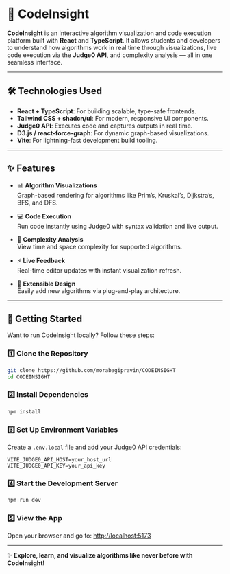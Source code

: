 # 🧠 CodeInsight

**CodeInsight** is an interactive algorithm visualization and code execution platform built with **React** and **TypeScript**. It allows students and developers to understand how algorithms work in real time through visualizations, live code execution via the **Judge0 API**, and complexity analysis — all in one seamless interface.

---

## 🛠️ Technologies Used

- **React + TypeScript**: For building scalable, type-safe frontends.
- **Tailwind CSS + shadcn/ui**: For modern, responsive UI components.
- **Judge0 API**: Executes code and captures outputs in real time.
- **D3.js / react-force-graph**: For dynamic graph-based visualizations.
- **Vite**: For lightning-fast development build tooling.

---

## ✨ Features

- 📊 **Algorithm Visualizations**  
  Graph-based rendering for algorithms like Prim’s, Kruskal’s, Dijkstra’s, BFS, and DFS.

- 💻 **Code Execution**  
  Run code instantly using Judge0 with syntax validation and live output.

- 🧮 **Complexity Analysis**  
  View time and space complexity for supported algorithms.

- ⚡ **Live Feedback**  
  Real-time editor updates with instant visualization refresh.

- 🧩 **Extensible Design**  
  Easily add new algorithms via plug-and-play architecture.

---

## 🚀 Getting Started

Want to run CodeInsight locally? Follow these steps:

### 1️⃣ Clone the Repository

```bash
git clone https://github.com/morabagipravin/CODEINSIGHT
cd CODEINSIGHT
```

### 2️⃣ Install Dependencies

```bash
npm install
```

### 3️⃣ Set Up Environment Variables

Create a `.env.local` file and add your Judge0 API credentials:

```env
VITE_JUDGE0_API_HOST=your_host_url
VITE_JUDGE0_API_KEY=your_api_key
```

### 4️⃣ Start the Development Server

```bash
npm run dev
```

### 5️⃣ View the App

Open your browser and go to: [http://localhost:5173](http://localhost:5173)

---


✨ **Explore, learn, and visualize algorithms like never before with CodeInsight!**

```
